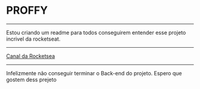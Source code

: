 # PROFFY
***
Estou criando um readme para todos conseguirem entender esse projeto incrivel da rocketseat.
***
[Canal da Rocketsea](https://www.youtube.com/channel/UCSfwM5u0Kce6Cce8_S72olg)
***
Infelizmente não conseguir terminar o Back-end do projeto. Espero que gostem dess prejeto
